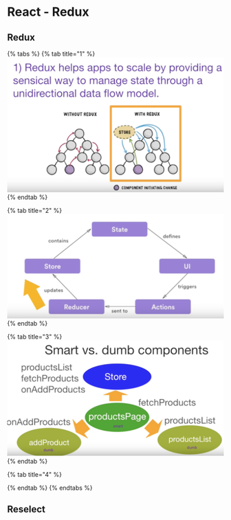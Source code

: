 # React - Redux

## Redux

{% tabs %}
{% tab title="1" %}
![](../../.gitbook/assets/image-80.png)
{% endtab %}

{% tab title="2" %}
![](../../.gitbook/assets/image-27.png)
{% endtab %}

{% tab title="3" %}
![](../../.gitbook/assets/image-206.png)
{% endtab %}

{% tab title="4" %}

{% endtab %}
{% endtabs %}

## Reselect

